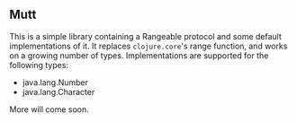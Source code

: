 ## Mutt

This is a simple library containing a Rangeable protocol and some default implementations of it. It replaces `clojure.core`'s range function, and works on a growing number of types. Implementations are supported for the following types:

* java.lang.Number
* java.lang.Character

More will come soon.
